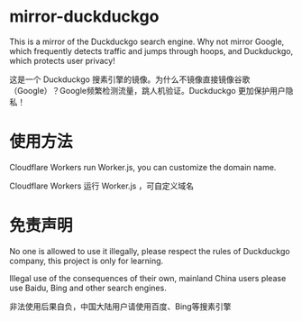 # mirror-duckduckgo
This is a mirror of the Duckduckgo search engine. Why not mirror Google, which frequently detects traffic and jumps through hoops, and Duckduckgo, which protects user privacy!

这是一个 Duckduckgo 搜素引擎的镜像。为什么不镜像直接镜像谷歌（Google）？Google频繁检测流量，跳人机验证。Duckduckgo 更加保护用户隐私！

# 使用方法
Cloudflare Workers run Worker.js, you can customize the domain name.

Cloudflare Workers 运行 Worker.js ，可自定义域名

# 免责声明
No one is allowed to use it illegally, please respect the rules of Duckduckgo company, this project is only for learning.

Illegal use of the consequences of their own, mainland China users please use Baidu, Bing and other search engines.

非法使用后果自负，中国大陆用户请使用百度、Bing等搜素引擎
